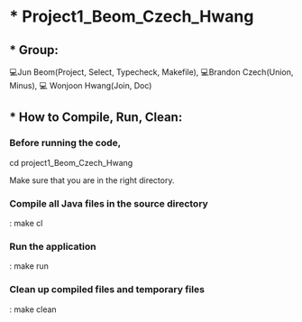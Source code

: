 # * Project1_Beom_Czech_Hwang

## * Group:

💻Jun Beom(Project, Select, Typecheck, Makefile),
💻Brandon Czech(Union, Minus),
💻 Wonjoon Hwang(Join, Doc)

## * How to Compile, Run, Clean:

### Before running the code,

cd project1_Beom_Czech_Hwang

Make sure that you are in the right directory.

### Compile all Java files in the source directory

: make cl

### Run the application

: make run

### Clean up compiled files and temporary files

: make clean

